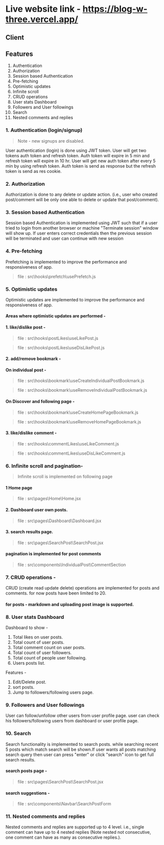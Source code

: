 # Live website link - https://blog-w-three.vercel.app/
## Client

## Features

1. Authentication
2. Authorization
3. Session based Authentication
4. Pre-fetching
5. Optimistic updates
6. Infinite scroll
7. CRUD operations
8. User stats Dashboard
9. Followers and User followings
10. Search
11. Nested comments and replies

### 1. Authentication (login/signup)

> Note - new signups are disabled.

User authentication (login) is done using JWT token. User will get two tokens auth token and refresh token. Auth token will expire in 5 min and refresh token will expire in 10 hr. User will get new auth token after every 5 min by using refresh token. Auth token is send as response but the refresh token is send as res cookie.

### 2. Authorization

Authorization is done to any delete or update action.
(i.e., user who created post/comment will be only one able to delete or update that post/comment).

### 3. Session based Authentication

Session based Authentication is implemented using JWT such that if a user tried to login from another browser or machine "Terminate session" window will show up. If user enters correct credentials then the previous session will be terminated and user can continue with new session

### 4. Pre-fetching

Prefetching is implemented to improve the performance and responsiveness of app.

> file : src\hooks\prefetch\usePrefetch.js

### 5. Optimistic updates

Optimistic updates are implemented to improve the performance and responsiveness of app.

#### Areas where optimistic updates are performed -

#### 1. like/dislike post -

> file : src\hooks\postLikes\useLikePost.js

> file : src\hooks\postLikes\useDisLikePost.js

#### 2. add/remove bookmark -

#### On individual post -

> file : src\hooks\bookmark\useCreateIndividualPostBookmark.js

> file : src\hooks\bookmark\useRemoveIndividualPostBookmark.js

#### On Discover and following page -

> file : src\hooks\bookmark\useCreateHomePageBookmark.js

> file : src\hooks\bookmark\useRemoveHomePageBookmark.js

#### 3. like/dislike comment -

> file : src\hooks\commentLikes\useLikeComment.js

> file : src\hooks\commentLikes\useDisLikeComment.js

### 6. Infinite scroll and pagination-

> Infinite scroll is implemented on following page

#### 1 Home page

> file : src\pages\Home\Home.jsx

#### 2. Dashboard user own posts.

> file : src\pages\Dashboard\Dashboard.jsx

#### 3. search results page.

> file : src\pages\SearchPost\SearchPost.jsx

#### pagination is implemented for post comments

> file : src\components\IndividualPost\CommentSection

### 7. CRUD operations -

CRUD (create read update delete) operations are implemented for posts and comments. for now posts have been limited to 20.

#### for posts - markdown and uploading post image is supported.

### 8. User stats Dashboard

Dashboard to show -

1. Total likes on user posts.
2. Total count of user posts.
3. Total comment count on user posts.
4. Total count of user followers.
5. Total count of people user following.
6. Users posts list.

Features -

1. Edit/Delete post.
2. sort posts.
3. Jump to followers/following users page.

### 9. Followers and User followings

User can follow/unfollow other users from user profile page.
user can check his followers/following users from dashboard or user profile page.

### 10. Search

Search functionality is implemented to search posts. while searching recent 5 posts which match search will be shown.If user wants all posts matching search query then user can press "enter" or click "search" icon to get full search results.

#### search posts page -

> file : src\pages\SearchPost\SearchPost.jsx

#### search suggestions -

> file : src\components\Navbar\SearchPostForm

### 11. Nested comments and replies

Nested comments and replies are supported up to 4 level.
i.e., single comment can have up to 4 nested replies (Note nested not consecutive, one comment can have as many as consecutive replies.).
